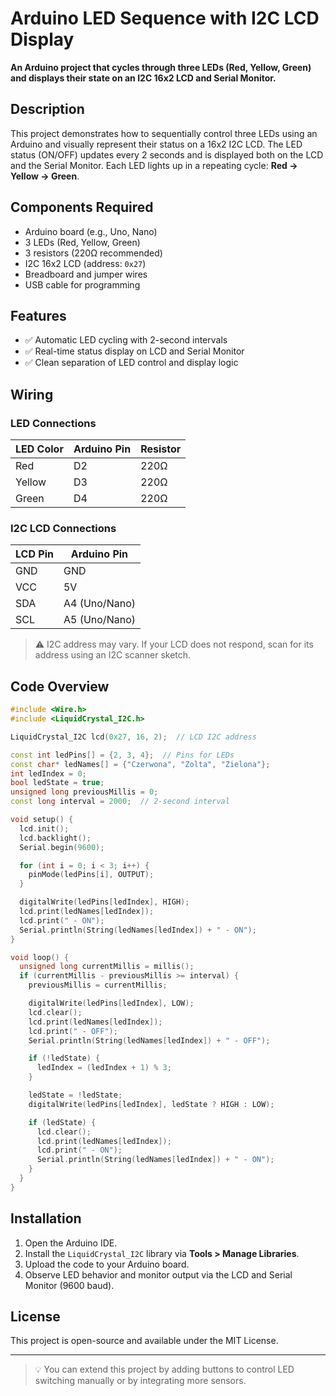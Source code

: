 # Arduino LED Sequence with I2C LCD Display

**An Arduino project that cycles through three LEDs (Red, Yellow, Green) and displays their state on an I2C 16x2 LCD and Serial Monitor.**

## Description

This project demonstrates how to sequentially control three LEDs using an Arduino and visually represent their status on a 16x2 I2C LCD. The LED status (ON/OFF) updates every 2 seconds and is displayed both on the LCD and the Serial Monitor. Each LED lights up in a repeating cycle: **Red → Yellow → Green**.

## Components Required

- Arduino board (e.g., Uno, Nano)
- 3 LEDs (Red, Yellow, Green)
- 3 resistors (220Ω recommended)
- I2C 16x2 LCD (address: `0x27`)
- Breadboard and jumper wires
- USB cable for programming

## Features

- ✅ Automatic LED cycling with 2-second intervals
- ✅ Real-time status display on LCD and Serial Monitor
- ✅ Clean separation of LED control and display logic

## Wiring

### LED Connections

| LED Color | Arduino Pin | Resistor | 
|-----------|-------------|----------|
| Red       | D2          | 220Ω     |
| Yellow    | D3          | 220Ω     |
| Green     | D4          | 220Ω     |

### I2C LCD Connections

| LCD Pin | Arduino Pin |
|---------|-------------|
| GND     | GND         |
| VCC     | 5V          |
| SDA     | A4 (Uno/Nano) |
| SCL     | A5 (Uno/Nano) |

> ⚠️ I2C address may vary. If your LCD does not respond, scan for its address using an I2C scanner sketch.

## Code Overview

```cpp
#include <Wire.h>
#include <LiquidCrystal_I2C.h>

LiquidCrystal_I2C lcd(0x27, 16, 2);  // LCD I2C address

const int ledPins[] = {2, 3, 4};  // Pins for LEDs
const char* ledNames[] = {"Czerwona", "Zolta", "Zielona"};
int ledIndex = 0;
bool ledState = true;
unsigned long previousMillis = 0;
const long interval = 2000;  // 2-second interval

void setup() {
  lcd.init();
  lcd.backlight();
  Serial.begin(9600);

  for (int i = 0; i < 3; i++) {
    pinMode(ledPins[i], OUTPUT);
  }

  digitalWrite(ledPins[ledIndex], HIGH);
  lcd.print(ledNames[ledIndex]);
  lcd.print(" - ON");
  Serial.println(String(ledNames[ledIndex]) + " - ON");
}

void loop() {
  unsigned long currentMillis = millis();
  if (currentMillis - previousMillis >= interval) {
    previousMillis = currentMillis;

    digitalWrite(ledPins[ledIndex], LOW);
    lcd.clear();
    lcd.print(ledNames[ledIndex]);
    lcd.print(" - OFF");
    Serial.println(String(ledNames[ledIndex]) + " - OFF");

    if (!ledState) {
      ledIndex = (ledIndex + 1) % 3;
    }

    ledState = !ledState;
    digitalWrite(ledPins[ledIndex], ledState ? HIGH : LOW);

    if (ledState) {
      lcd.clear();
      lcd.print(ledNames[ledIndex]);
      lcd.print(" - ON");
      Serial.println(String(ledNames[ledIndex]) + " - ON");
    }
  }
}
```

## Installation

1. Open the Arduino IDE.
2. Install the `LiquidCrystal_I2C` library via **Tools > Manage Libraries**.
3. Upload the code to your Arduino board.
4. Observe LED behavior and monitor output via the LCD and Serial Monitor (9600 baud).

## License

This project is open-source and available under the MIT License.

---

> 💡 You can extend this project by adding buttons to control LED switching manually or by integrating more sensors.

